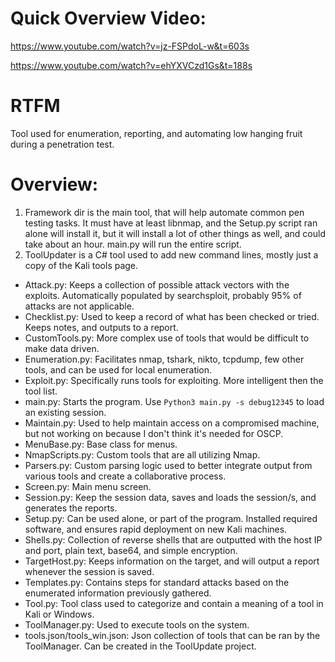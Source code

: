 # Quick Overview Video:
https://www.youtube.com/watch?v=jz-FSPdoL-w&t=603s

https://www.youtube.com/watch?v=ehYXVCzd1Gs&t=188s

# RTFM
Tool used for enumeration, reporting, and automating low hanging fruit during a penetration test.

# Overview:
1. Framework dir is the main tool, that will help automate common pen testing tasks.  It must have at least libnmap, and the Setup.py script ran alone will install it, but it will install a lot of other things as well, and could take about an hour.  main.py will run the entire script.
2. ToolUpdater is a C# tool used to add new command lines, mostly just a copy of the Kali tools page.

- Attack.py: Keeps a collection of possible attack vectors with the exploits.  Automatically populated by searchsploit, probably 95% of attacks are not applicable.
- Checklist.py: Used to keep a record of what has been checked or tried.  Keeps notes, and outputs to a report.
- CustomTools.py: More complex use of tools that would be difficult to make data driven.
- Enumeration.py: Facilitates nmap, tshark, nikto, tcpdump, few other tools, and can be used for local enumeration.
- Exploit.py: Specifically runs tools for exploiting.  More intelligent then the tool list.
- main.py: Starts the program.  Use `Python3 main.py -s debug12345` to load an existing session.
- Maintain.py: Used to help maintain access on a compromised machine, but not working on because I don't think it's needed for OSCP.
- MenuBase.py: Base class for menus.
- NmapScripts.py: Custom tools that are all utilizing Nmap.
- Parsers.py: Custom parsing logic used to better integrate output from various tools and create a collaborative process.
- Screen.py: Main menu screen.
- Session.py: Keep the session data, saves and loads the session/s, and generates the reports.
- Setup.py: Can be used alone, or part of the program.  Installed required software, and ensures rapid deployment on new Kali machines.
- Shells.py: Collection of reverse shells that are outputted with the host IP and port, plain text, base64, and simple encryption.
- TargetHost.py: Keeps information on the target, and will output a report whenever the session is saved.
- Templates.py: Contains steps for standard attacks based on the enumerated information previously gathered.
- Tool.py: Tool class used to categorize and contain a meaning of a tool in Kali or Windows.
- ToolManager.py: Used to execute tools on the system.
- tools.json/tools_win.json: Json collection of tools that can be ran by the ToolManager.  Can be created in the ToolUpdate project.

